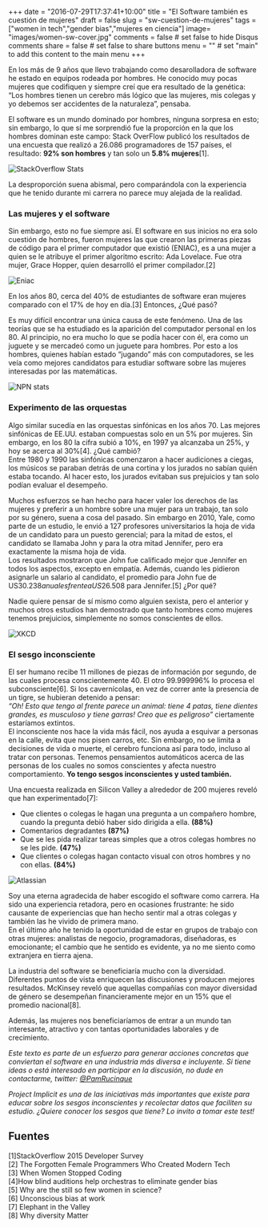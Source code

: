 +++
date = "2016-07-29T17:37:41+10:00"
title = "El Software también es cuestión de mujeres"
draft = false
slug = "sw-cuestion-de-mujeres"
tags = ["women in tech","gender bias","mujeres en ciencia"]
image= "images/women-sw-cover.jpg"
comments = false     # set false to hide Disqus comments
share = false        # set false to share buttons
menu = ""           # set "main" to add this content to the main menu
+++

En los más de 9 años que llevo trabajando como desarolladora de software he estado en equipos rodeada por hombres.<!--more--> He conocido muy pocas mujeres que codifiquen y siempre creí que era resultado de la genética: “Los hombres tienen un cerebro más lógico que las mujeres, mis colegas y yo debemos ser accidentes de la naturaleza”, pensaba.

El software es un mundo dominado por hombres, ninguna sorpresa en esto; sin embargo, lo que sí me sorprendió fue la proporción en la que los hombres dominan este campo: Stack OverFlow publicó los resultados de una encuesta que realizó a 26.086 programadores de 157 países, el resultado: **92% son hombres** y tan solo un **5.8% mujeres**[1].

![StackOverflow Stats](/images/women-sw-stack-of.png)

La desproporción suena abismal, pero comparándola con la experiencia que he tenido durante mi carrera no parece muy alejada de la realidad.

### Las mujeres y el software
Sin embargo, esto no fue siempre así. El software en sus inicios no era solo cuestión de hombres, fueron mujeres las que crearon las primeras piezas de código para el primer computador que existió (ENIAC), es a una mujer a quien se le atribuye el primer algoritmo escrito: Ada Lovelace. Fue otra mujer, Grace Hopper, quien desarrolló el primer compilador.[2]

![Eniac](/images/women-sw-eniac.png)

En los años 80, cerca del 40% de estudiantes de software eran mujeres comparado con el 17% de hoy en día.[3] Entonces, ¿Qué pasó?

Es muy difícil encontrar una única causa de este fenómeno. Una de las teorías que se ha estudiado es la aparición del computador personal en los 80. Al principio, no era mucho lo que se podía hacer con él, era como un juguete y se mercadeó como un juguete para hombres. Por esto a los hombres, quienes habían estado “jugando” más con computadores, se les veía como mejores candidatos para estudiar software sobre las mujeres interesadas por las matemáticas.

![NPN stats](/images/women-sw-npn.png)

### Experimento de las orquestas
Algo similar sucedía en las orquestas sinfónicas en los años 70. Las mejores sinfónicas de EE.UU. estaban compuestas solo en un 5% por mujeres.
Sin embargo, en los 80 la cifra subió a 10%, en 1997 ya alcanzaba un 25%, y hoy se acerca al 30%[4]. ¿Qué cambió? <br>
Entre 1980 y 1990 las sinfónicas comenzaron a hacer audiciones a ciegas, los músicos se paraban detrás de una cortina y los jurados no sabían quién estaba tocando. Al hacer esto, los jurados evitaban sus prejuicios y tan solo podían evaluar el desempeño.

Muchos esfuerzos se han hecho para hacer valer los derechos de las mujeres y preferir a un hombre sobre una mujer para un trabajo, tan solo por su género, suena a cosa del pasado. Sin embargo en 2010, Yale, como parte de un estudio, le envió a 127 profesores universitarios la hoja de vida de un candidato para un puesto gerencial; para la mitad de estos, el candidato se llamaba John y para la otra mitad Jennifer, pero era exactamente la misma hoja de vida. <br>
Los resultados mostraron que John fue calificado mejor que Jennifer en todos los aspectos, excepto en empatía. Además, cuando les pidieron asignarle un salario al candidato, el promedio para John fue de US$30.238 anuales frente a US$26.508 para Jennifer.[5] ¿Por qué?

Nadie quiere pensar de sí mismo como alguien sexista, pero el anterior y muchos otros estudios han demostrado que tanto hombres como mujeres tenemos prejuicios, simplemente no somos conscientes de ellos.

![XKCD](/images/women-sw-xkcd.png)

### El sesgo inconsciente
El ser humano recibe 11 millones de piezas de información por segundo, de las cuales procesa conscientemente 40. El otro 99.999996% lo procesa el subconsciente[6]. Si los cavernícolas, en vez de correr ante la presencia de un tigre, se hubieran detenido a pensar:<br>
_“Oh! Esto que tengo al frente parece un animal: tiene 4 patas, tiene dientes grandes, es musculoso y tiene garras! Creo que es peligroso”_ ciertamente estaríamos extintos.<br>
El inconsciente nos hace la vida más fácil, nos ayuda a esquivar a personas en la calle, evita que nos pisen carros, etc. Sin embargo, no se limita a decisiones de vida o muerte, el cerebro funciona así para todo, incluso al tratar con personas. Tenemos pensamientos automáticos acerca de las personas de los cuales no somos conscientes y afecta nuestro comportamiento. **Yo tengo sesgos inconscientes y usted también.**

Una encuesta realizada en Silicon Valley a alrededor de 200 mujeres reveló que han experimentado[7]:

* Que clientes o colegas le hagan una pregunta a un compañero hombre, cuando la pregunta debió haber sido dirigida a ella. **(88%)**
* Comentarios degradantes **(87%)**
* Que se les pida realizar tareas simples que a otros colegas hombres no se les pide. **(47%)**
* Que clientes o colegas hagan contacto visual con otros hombres y no con ellas. **(84%)**

![Atlassian](/images/women-sw-atlassian.png)

Soy una eterna agradecida de haber escogido el software como carrera. Ha sido una experiencia retadora, pero en ocasiones frustrante: he sido causante de experiencias que han hecho sentir mal a otras colegas y también las he vivido de primera mano.<br>
En el último año he tenido la oportunidad de estar en grupos de trabajo con otras mujeres: analistas de negocio, programadoras, diseñadoras, es emocionante; el cambio que he sentido es evidente, ya no me siento como extranjera en tierra ajena.

La industria del software se beneficiaría mucho con la diversidad. Diferentes puntos de vista enriquecen las discusiones y producen mejores resultados.
McKinsey reveló que aquellas compañías con mayor diversidad de género se desempeñan financieramente mejor en un 15% que el promedio nacional[8].

Además, las mujeres nos beneficiaríamos de entrar a un mundo tan interesante, atractivo y con tantas oportunidades laborales y de crecimiento.

_Este texto es parte de un esfuerzo para generar acciones concretas que conviertan el software en una industria más diversa e incluyente. Si tiene ideas o está interesado en participar en la discusión, no dude en contactarme, twitter: [@PamRucinque](https://twitter.com/PamRucinque)_

_Project Implicit es una de las iniciativas más importantes que existe para educar sobre los sesgos inconscientes y recolectar datos que faciliten su estudio. ¿Quiere conocer los sesgos que tiene? Lo invito a tomar este test!_

## Fuentes

[1]StackOverflow 2015 Developer Survey<br>
[2] The Forgotten Female Programmers Who Created Modern Tech<br>
[3] When Women Stopped Coding<br>
[4]How blind auditions help orchestras to eliminate gender bias<br>
[5] Why are the still so few women in science?<br>
[6] Unconscious bias at work<br>
[7] Elephant in the Valley<br>
[8] Why diversity Matter<br>